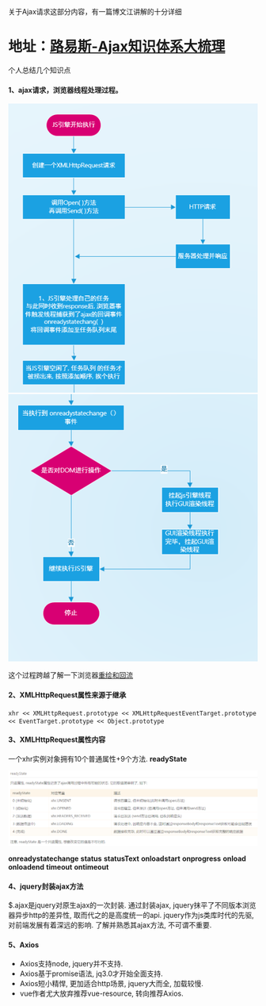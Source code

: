 关于Ajax请求这部分内容，有一篇博文江讲解的十分详细

# 地址：[路易斯-Ajax知识体系大梳理](http://louiszhai.github.io/2016/11/02/ajax/#ajax)

个人总结几个知识点

#### 1、ajax请求，浏览器线程处理过程。

![](/assets/import.png)![](/assets/import2.png)

这个过程跨越了解一下浏览器[重绘和回流](http://www.cnblogs.com/luleixia/p/6306061.html)

#### 2、XMLHttpRequest属性来源于继承

```
xhr << XMLHttpRequest.prototype << XMLHttpRequestEventTarget.prototype << EventTarget.prototype << Object.prototype
```

#### 3、XMLHttpRequest属性内容

一个xhr实例对象拥有10个普通属性+9个方法.
**readyState** 

![](/assets/ajax1.png)

**onreadystatechange**
**status**
**statusText**
**onloadstart**
**onprogress**
**onload**
**onloadend**
**timeout**
**ontimeout**
#### 4、jquery封装ajax方法
$.ajax是jquery对原生ajax的一次封装. 通过封装ajax, jquery抹平了不同版本浏览器异步http的差异性, 取而代之的是高度统一的api. jquery作为js类库时代的先驱, 对前端发展有着深远的影响. 了解并熟悉其ajax方法, 不可谓不重要.

#### 5、Axios
- Axios支持node, jquery并不支持.
- Axios基于promise语法, jq3.0才开始全面支持.
- Axios短小精悍, 更加适合http场景, jquery大而全, 加载较慢.
- vue作者尤大放弃推荐vue-resource, 转向推荐Axios. 